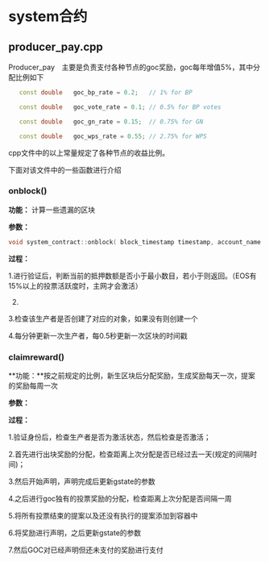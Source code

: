 # system合约

## producer_pay.cpp

 Producer_pay　主要是负责支付各种节点的goc奖励，goc每年增值5%，其中分配比例如下



```cpp
   const double   goc_bp_rate = 0.2;   // 1% for BP 

   const double   goc_vote_rate = 0.1; // 0.5% for BP votes

   const double   goc_gn_rate = 0.15;  // 0.75% for GN

   const double   goc_wps_rate = 0.55; // 2.75% for WPS
```

cpp文件中的以上常量规定了各种节点的收益比例。

下面对该文件中的一些函数进行介绍

### onblock()

**功能：** 计算一些遗漏的区块

**参数：**

~~~cpp
void system_contract::onblock( block_timestamp timestamp, account_name producer )
~~~

**过程：**

1.进行验证后，判断当前的抵押数额是否小于最小数目，若小于则返回。（EOS有15%以上的投票活跃度时，主网才会激活）

2.

3.检查该生产者是否创建了对应的对象，如果没有则创建一个

4.每分钟更新一次生产者，每0.5秒更新一次区块的时间戳



### claimreward()

**功能：**按之前规定的比例，新生区块后分配奖励，生成奖励每天一次，提案的奖励每周一次

**参数：**

**过程：** 

1.验证身份后，检查生产者是否为激活状态，然后检查是否激活；

2.首先进行出块奖励的分配，检查距离上次分配是否已经过去一天(规定的间隔时间)；

3.然后开始声明，声明完成后更新gstate的参数

4.之后进行goc独有的投票奖励的分配，检查距离上次分配是否间隔一周

5.将所有投票结束的提案以及还没有执行的提案添加到容器中

6.将奖励进行声明，之后更新gstate的参数

7.然后GOC对已经声明但还未支付的奖励进行支付





